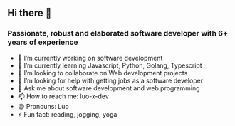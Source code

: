## Hi there 👋
### Passionate, robust and elaborated software developer with 6+ years of experience

- 🔭 I’m currently working on software development
- 🌱 I’m currently learning Javascript, Python, Golang, Typescript
- 👯 I’m looking to collaborate on Web development projects
- 🤔 I’m looking for help with getting jobs as a software developer
- 💬 Ask me about software development and web programming
- 📫 How to reach me: luo-x-dev
- 😄 Pronouns: Luo
- ⚡ Fun fact: reading, jogging, yoga
